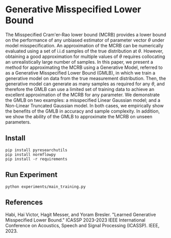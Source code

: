 # Generative Misspecified Lower Bound

The Misspecified  Cram\'er-Rao lower bound (MCRB) provides a lower bound on the performance of any unbiased estimator of parameter vector $\theta$ under model misspecification. An approximation of the MCRB can be numerically evaluated using a set of i.i.d samples of the true distribution at $\theta$. However, obtaining a good approximation for multiple values of $\theta$ requires collocating an unrealistically large number of samples. In this paper, we present a method for approximating the MCRB using a Generative Model, referred to as a Generative Misspecified Lower Bound (GMLB), in which we train a generative model on data from the true measurement distribution. Then, the generative model can generate as many samples as required for any $\theta$, and therefore the GMLB can use a limited set of training data to achieve an excellent approximation of the MCRB for any parameter. We demonstrate the GMLB on two examples: a misspecified Linear Gaussian model; and a Non-Linear Truncated Gaussian model. In both cases, we empirically show the benefits of the GMLB in accuracy and sample complexity. In addition, we show the ability of the GMLB to approximate the MCRB on unseen parameters.

## Install

```
pip install pyresearchutils
pip install normflowpy
pip install -r requirements
```

## Run Experiment
```
python experiments/main_training.py
```

## References 
Habi, Hai Victor, Hagit Messer, and Yoram Bresler. "Learned Generative Misspecified Lower Bound." ICASSP 2023-2023 IEEE International Conference on Acoustics, Speech and Signal Processing (ICASSP). IEEE, 2023.

